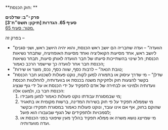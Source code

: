 **חוק הכנסת: **

**פרק י״ב: שדלנים**  
**סעיף 65. הגדרות [תיקון: תשס״ח־3]**  
[מקור: סעיף 65. ](https://he.wikisource.org/wiki/חוק_הכנסת#סעיף_65)  

בפרק זה –

- ”הוועדה“ – ועדה שחבריה הם יושב ראש הכנסת, והוא יהיה היושב ראש, ושני סגנים ליושב ראש, אחד מסיעות הקואליציה ואחד מסיעות האופוזיציה, שתבחר נשיאות הכנסת; חל שינוי בהשתייכות סיעתו של חבר הוועדה לאותן סיעות, תבחר נשיאות הכנסת חבר אחר לוועדה כך שיישמר הרכב כאמור;
- ”טובת הנאה“ – לרבות כסף, שווה כסף, נכס, מוצר או שירות;
- ”שדלן“ – מי שדרך עיסוק או בתמורה למען לקוח, נוקט פעולות לשכנוע חבר הכנסת בקשר להצעות חוק ולחקיקת משנה בכנסת או בוועדותיה, להחלטות הכנסת וועדותיה ולמינוי או לבחירה של אדם לתפקיד על ידי הכנסת או על ידי גוף שנציג הכנסת חבר בו, ולמעט אלה:
  1. מי שבמסגרת עבודתו נוקט פעולות כאמור למען מעבידו;
  2. מי שממלא תפקיד על פי חוק בשירות המדינה, ברשות מקומית או בתאגיד שהוקם בחוק, אף אם אינו עובד, ונוקט פעולות כאמור במסגרת תפקידו ובקשר לסמכויות ולתפקידים של הגוף שבעבורו הוא פועל;
  3. מי שמייצג נושא משרה או ממלא תפקיד בהליך מעין שיפוטי בפני הכנסת או ועדה מוועדותיה.